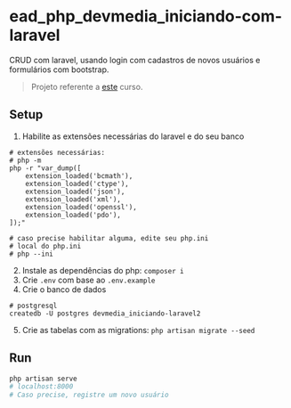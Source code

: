 # ead_php_devmedia_iniciando-com-laravel

CRUD com laravel, usando login com cadastros de novos usuários e formulários com bootstrap.

> Projeto referente a [este](https://www.devmedia.com.br/curso/curso-de-laravel/451) curso.

## Setup

1. Habilite as extensões necessárias do laravel e do seu banco
```
# extensões necessárias:
# php -m
php -r "var_dump([
    extension_loaded('bcmath'),
    extension_loaded('ctype'),
    extension_loaded('json'),
    extension_loaded('xml'),
    extension_loaded('openssl'),
    extension_loaded('pdo'),
]);"

# caso precise habilitar alguma, edite seu php.ini
# local do php.ini
# php --ini
```
2. Instale as dependências do php: ``composer i``
3. Crie `.env` com base ao `.env.example`
4. Crie o banco de dados
```
# postgresql
createdb -U postgres devmedia_iniciando-laravel2
```
5. Crie as tabelas com as migrations: ``php artisan migrate --seed``

## Run

```sh
php artisan serve
# localhost:8000
# Caso precise, registre um novo usuário
```
